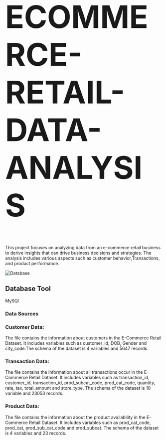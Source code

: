 <h1 style="font-size: 100px;">ECOMMERCE-RETAIL-DATA-ANALYSIS</h1>

This project focuses on analyzing data from an e-commerce retail business to derive insights that can drive business decisions and strategies. The analysis includes various aspects such as customer behavior,Transactions, and product performance.


![Database](https://github.com/dhAnshrie/Retail-Data-analysis-/assets/101174439/de1ab693-936c-4b21-a4e4-7a30de7078f8)

<h2>Database Tool</h2>
MySQl 

<h3> Data Sources</h3>
<h3>Customer Data:</h3>
The file contains the information about customers in the E-Commerce Retail Dataset. It includes variables such as customer_id, DOB, Gender and city_code.The schema of the dataset is 4 variables and 5647 records.

<h3>Transaction Data:</h3>
The file contains the information about all transactions occur in the E-Commerce Retail Dataset. It includes variables such as transaction_id, customer_id, transaction_id, prod_subcat_code, prod_cat_code, quantity, rate, tax, total_amount and store_type. The schema of the dataset is 10 variable and 23053 records.

<h3>Product Data:</h3>
The file contains the information about the product availability in the E-Commerce Retail Dataset. It includes variables such as prod_cat_code, prod_cat, prod_sub_cat_code and prod_subcat. The schema of the dataset is 4 variables and 23 records.
